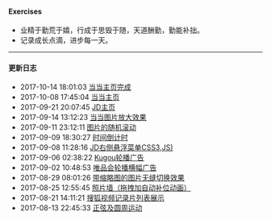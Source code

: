 #### Exercises
* 业精于勤荒于嬉，行成于思毁于随，天道酬勤，勤能补拙。
* 记录成长点滴，进步每一天。
------------
#### 更新日志
- 2017-10-14 18:01:03 [当当主页完成](https://github.com/godghdai/Exercises/tree/master/%E7%BB%BC%E5%90%88%E7%BB%83%E4%B9%A0/%E5%BD%93%E5%BD%93%E4%B8%BB%E9%A1%B5)
- 2017-10-08 17:45:04 [当当主页](https://github.com/godghdai/Exercises/tree/master/%E7%BB%BC%E5%90%88%E7%BB%83%E4%B9%A0/%E5%BD%93%E5%BD%93%E4%B8%BB%E9%A1%B5)
- 2017-09-21 20:07:45 [JD主页](https://github.com/godghdai/Exercises/tree/master/%E7%BB%BC%E5%90%88%E7%BB%83%E4%B9%A0/JD%E4%B8%BB%E9%A1%B5)
- 2017-09-14 13:12:23 [当当图片放大效果](https://github.com/godghdai/Exercises/tree/master/%E7%BB%BC%E5%90%88%E7%BB%83%E4%B9%A0/%E5%BD%93%E5%BD%93%E5%9B%BE%E7%89%87%E6%94%BE%E5%A4%A7%E6%95%88%E6%9E%9C)
- 2017-09-11 23:12:11 [图片的随机滚动](https://github.com/godghdai/Exercises/tree/master/JS%E7%BB%83%E4%B9%A0/%E5%9B%BE%E7%89%87%E7%9A%84%E9%9A%8F%E6%9C%BA%E6%BB%9A%E5%8A%A8)
- 2017-09-09 18:30:27 [时间倒计时](https://github.com/godghdai/Exercises/tree/master/JS%E7%BB%83%E4%B9%A0/%E6%97%B6%E9%97%B4%E5%80%92%E8%AE%A1%E6%97%B6)
- 2017-09-08 11:28:16 [JD右侧悬浮菜单CSS3,JS)](https://github.com/godghdai/Exercises/tree/master/%E7%BB%BC%E5%90%88%E7%BB%83%E4%B9%A0/JD%E5%8F%B3%E4%BE%A7%E6%82%AC%E6%B5%AE%E8%8F%9C%E5%8D%95)
- 2017-09-06 02:38:22 [Kugou轮播广告](https://github.com/godghdai/Exercises/tree/master/%E7%BB%BC%E5%90%88%E7%BB%83%E4%B9%A0/Kugou%E8%BD%AE%E6%92%AD%E5%B9%BF%E5%91%8A)
- 2017-09-02 10:48:53 [唯品会轮播横幅广告](https://github.com/godghdai/Exercises/tree/master/JS%E7%BB%83%E4%B9%A0/%E5%94%AF%E5%93%81%E4%BC%9A%E8%BD%AE%E6%92%AD%E6%A8%AA%E5%B9%85%E5%B9%BF%E5%91%8A)
- 2017-08-29 08:01:26 [带缩略图的图片无缝切换效果](https://github.com/godghdai/Exercises/tree/master/%E7%BB%BC%E5%90%88%E7%BB%83%E4%B9%A0/%E5%B8%A6%E7%BC%A9%E7%95%A5%E5%9B%BE%E7%9A%84%E5%9B%BE%E7%89%87%E6%97%A0%E7%BC%9D%E5%88%87%E6%8D%A2%E6%95%88%E6%9E%9C)
- 2017-08-25 12:55:45 [照片墙（拖拽加自动补位动画）](https://github.com/godghdai/Exercises/tree/master/JS%E7%BB%83%E4%B9%A0/%E7%85%A7%E7%89%87%E5%A2%99 "照片墙（拖拽加自动补位动画）")
- 2017-08-21 14:11:21 [搜狐视频记录片列表展示](https://github.com/godghdai/Exercises/tree/master/JS%E7%BB%83%E4%B9%A0/%E6%90%9C%E7%8B%90%E8%A7%86%E9%A2%91%E8%AE%B0%E5%BD%95%E7%89%87%E5%88%97%E8%A1%A8%E5%B1%95%E7%A4%BA)
- 2017-08-13 22:45:33 [正弦及圆周运动](https://github.com/godghdai/Exercises/tree/master/JS%E7%BB%83%E4%B9%A0/%E6%AD%A3%E5%BC%A6%E5%8F%8A%E5%9C%86%E5%91%A8%E8%BF%90%E5%8A%A8 "正弦及圆周运动")

